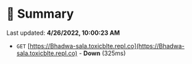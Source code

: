 # 📖 Summary
Last updated: **4/26/2022, 10:00:23 AM**

- `GET` [https://Bhadwa-sala.toxicblte.repl.co](https://Bhadwa-sala.toxicblte.repl.co) - **Down** (325ms)
